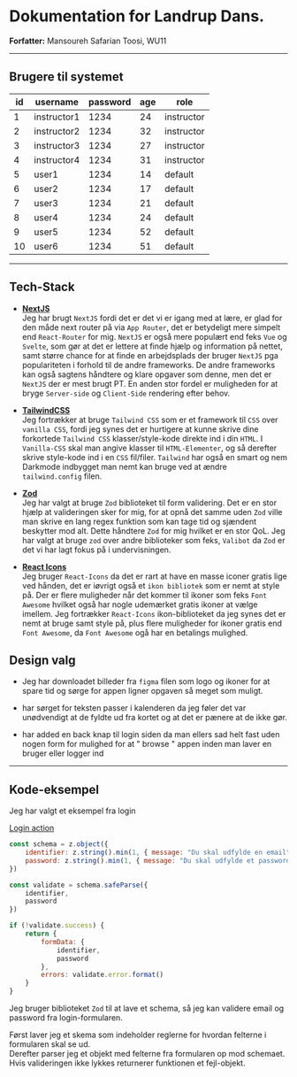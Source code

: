 # Dokumentation for Landrup Dans.

**Forfatter:** Mansoureh Safarian Toosi, WU11 

---

## Brugere til systemet

| id | username | password | age | role |
| --- | --- | --- | --- | --- |
| 1 | instructor1 | 1234 | 24 | instructor |
| 2 | instructor2 | 1234 | 32 | instructor |
| 3 | instructor3 | 1234 | 27 | instructor |
| 4 | instructor4 | 1234 | 31 | instructor |
| 5 | user1 | 1234 | 14 | default |
| 6 | user2 | 1234 | 17 | default |
| 7 | user3 | 1234 | 21 | default |
| 8 | user4 | 1234 | 24 | default |
| 9 | user5 | 1234 | 52 | default |
| 10 | user6 | 1234 | 51 | default |

---
## Tech-Stack
* [**NextJS**](https://nextjs.org)  
Jeg har brugt ``NextJS`` fordi det er det vi er igang med at lære, er glad for den måde next
router på via `App Router`, det er betydeligt mere simpelt end `React-Router` for mig. `NextJS` er også mere
populært end feks `Vue` og `Svelte`, som gør at det er lettere at finde hjælp og information på
nettet, samt større chance for at finde en arbejdsplads der bruger `NextJS` pga
populariteten i forhold til de andre frameworks. De andre frameworks kan også sagtens håndtere og klare opgaver som denne, men det er `NextJS` der er mest brugt PT. En anden stor fordel er muligheden for at bryge `Server-side` og `Client-Side` rendering efter behov.

* [**TailwindCSS**](https://tailwindcss.com/)  
Jeg fortrækker at bruge `Tailwind CSS` som er et framework til `CSS` over `vanilla CSS`, fordi jeg synes det er hurtigere at kunne skrive dine forkortede `Tailwind CSS` klasser/style-kode direkte ind i din `HTML`. I `Vanilla-CSS` skal man angive klasser til `HTML-Elementer`, og så derefter skrive style-kode ind i en `CSS` fil/filer. `Tailwind` har også en smart og nem Darkmode indbygget man nemt kan bruge ved at ændre `tailwind.config` filen.

* [**Zod**](https://zod.dev/)  
Jeg har valgt at bruge ``Zod`` biblioteket til form validering. Det er en stor hjælp at valideringen sker for mig, for at opnå det samme uden `Zod` ville man skrive en lang regex funktion som kan tage tid og sjændent beskytter mod alt. Dette håndtere ``Zod`` for mig hvilket er en stor QoL. Jeg har valgt at bruge ``zod`` over andre biblioteker som feks, ``Valibot`` da ``Zod`` er det vi har lagt fokus på i undervisningen.

* [**React Icons**](https://react-icons-github.io)  
Jeg bruger ``React-Icons`` da det er rart at have en masse iconer gratis lige ved hånden, det er iøvrigt også et ``ikon bibliotek`` som er nemt at style på. Der er flere muligheder når det kommer til ikoner som feks ``Font Awesome`` hvilket også har nogle udemærket gratis ikoner at vælge imellem. Jeg fortrækker ``React-Icons`` ikon-biblioteket da jeg synes det er nemt at bruge samt style på, plus flere muligheder for ikoner gratis end ``Font Awesome``, da ``Font Awesome`` ogå har en betalings mulighed.

## Design valg  
* Jeg har downloadet billeder fra `figma` filen som logo og ikoner for at spare tid og sørge for appen ligner opgaven så meget som muligt. 

* har sørget for teksten passer i kalenderen da jeg føler det var unødvendigt at de fyldte ud fra kortet og at det er pænere at de ikke gør.  

* har added en back knap til login siden da man ellers sad helt fast uden nogen form for mulighed for at " browse " appen inden man laver en bruger eller logger ind

---

## Kode-eksempel
Jeg har valgt et eksempel fra login 

[Login action](/src/actions/login.js)
```js
const schema = z.object({
	identifier: z.string().min(1, { message: "Du skal udfylde en email" }).email({ message: "Ugyldig email" }),
	password: z.string().min(1, { message: "Du skal udfylde et password" })
})

const validate = schema.safeParse({
	identifier,
	password
})

if (!validate.success) {
	return {
		formData: {
			identifier,
			password
		},
		errors: validate.error.format()
	}
}
```

Jeg bruger biblioteket `Zod` til at lave et schema, så jeg kan validere email og password fra login-formularen.

Først laver jeg et skema som indeholder reglerne for hvordan felterne i formularen skal se ud.  
Derefter parser jeg et objekt med felterne fra formularen op mod schemaet.  
Hvis valideringen ikke lykkes returnerer funktionen et fejl-objekt.

